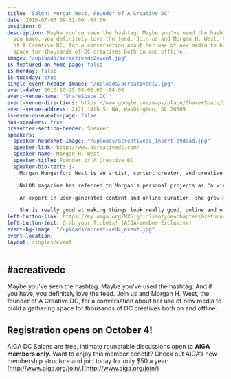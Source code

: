 ```yaml
---
title: 'Salon: Morgan West, Founder of A Creative DC'
date: 2016-07-03 09:51:00 -04:00
position: 6
description: Maybe you've seen the hashtag. Maybe you've used the hashtag. And if
  you have, you definitely love the feed. Join us and Morgan H. West, the founder
  of A Creative DC, for a conversation about her use of new media to build a gathering
  space for thousands of DC creatives both on and offline.
image: "/uploads/acreativedc2event.jpg"
is-featured-on-home-page: false
is-monday: false
is-tuesday: true
single-event-header-image: "/uploads/acreativedc2.jpg"
event-date: 2016-10-25 08:00:00 -04:00
event-venue-name: 'ShareSpace DC '
event-venue-directions: https://www.google.com/maps/place/Share+Space/@38.9183394,-77.0337447,17z/data=!4m8!1m2!2m1!1sShareSpace+DC++2121+14th+St+NW,+Washington,+DC+20009!3m4!1s0x89b7b7e7a6b30a3f:0x5fd84ed967f89da0!8m2!3d38.918354!4d-77.0316077
event-venue-address: 2121 14th St NW, Washington, DC 20009
is-even-on-events-page: false
has-speakers: true
presenter-section-header: Speaker
speakers:
- speaker-headshot-image: "/uploads/acreativedc_insert-e9dead.jpg"
  speaker-link: http://www.acreativedc.com/
  speaker-name: Morgan H. West
  speaker-title: Founder of A Creative DC
  speaker-bio-text: |-
    Morgan Hungerford West is an artist, content creator, and creative resource in Washington, DC.

    NYLON magazine has referred to Morgan's personal projects as "a virtual clubhouse representing DC's creative class." Since 2006 (and starting with her now decade-old blog, Panda Head) she has worked online to shift perception of DC creative culture \+ creative economy. Through the community-based A Creative DC project, Morgan uses social media as a means to connect the creative fabric of Washington; through the project's offline element she works to create platforms \+ discussions that assign value to creativity.

    An expert in user-generated content and online curation, she grew @aCreativeDC to an audience of 50k in 18 months, cultivating over a quarter of a million uses of the #aCreativeDC hashtag in the same amount of time. In 2016 she was tapped to launch @thisisMadeinDC in partnership with the government of The District of Columbia, amassing 10k followers on the channel in just 5 months, helping increase visibility of the over 150 locally-owned businesses enrolled in the city-backed program.

    She is really good at making things look really good, online and off, IRL and on camera. Refinery29 described her as a "visual genius," and with a background in display and merchandising, she's created immersive, interactive, engaging (and Instagrammable) environments for REI, St. Germain, Sydell Group, and the Kinfolk brand at events spaces across the country.
left-button-link: https://my.aiga.org/MXSignin?ssotype=chapters&returnurl=http://dc.aiga.org/event/salon-with-morgan-west-founder-of-a-creative-dc/
left-button-text: Grab your Tickets! (AIGA-member Exclusive)
event-bg-image: "/uploads/acreativedc_event.jpg"
event-location: 
layout: singles/event
---
```


## #acreativedc

Maybe you've seen the hashtag. Maybe you've used the hashtag. And if you have, you definitely love the feed. Join us and Morgan H. West, the founder of A Creative DC, for a conversation about her use of new media to build a gathering space for thousands of DC creatives both on and offline.

## Registration opens on October 4!

AIGA DC Salons are free, intimate roundtable discussions open to **AIGA members only.** Want to enjoy this member benefit? Check out AIGA’s new membership structure and join today for only $50 a year: [http://www.aiga.org/join/.](http://www.aiga.org/join/)
